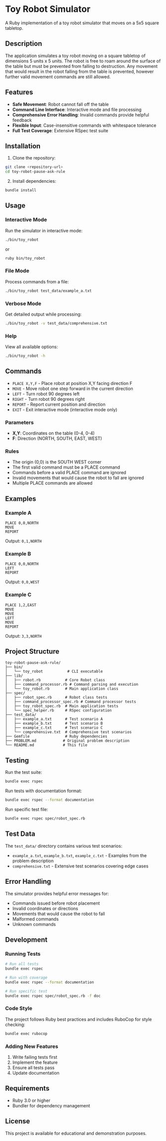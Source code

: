# Toy Robot Simulator

A Ruby implementation of a toy robot simulator that moves on a 5x5 square tabletop.

## Description

The application simulates a toy robot moving on a square tabletop of dimensions 5 units x 5 units. The robot is free to roam around the surface of the table but must be prevented from falling to destruction. Any movement that would result in the robot falling from the table is prevented, however further valid movement commands are still allowed.

## Features

- **Safe Movement**: Robot cannot fall off the table
- **Command Line Interface**: Interactive mode and file processing
- **Comprehensive Error Handling**: Invalid commands provide helpful feedback
- **Flexible Input**: Case-insensitive commands with whitespace tolerance
- **Full Test Coverage**: Extensive RSpec test suite

## Installation

1. Clone the repository:
```bash
git clone <repository-url>
cd toy-robot-pause-ask-rule
```

2. Install dependencies:
```bash
bundle install
```

## Usage

### Interactive Mode

Run the simulator in interactive mode:

```bash
./bin/toy_robot
```

or 

```bash
ruby bin/toy_robot
```

### File Mode

Process commands from a file:

```bash
./bin/toy_robot test_data/example_a.txt
```

### Verbose Mode

Get detailed output while processing:

```bash
./bin/toy_robot -v test_data/comprehensive.txt
```

### Help

View all available options:

```bash
./bin/toy_robot -h
```

## Commands

- `PLACE X,Y,F` - Place robot at position X,Y facing direction F
- `MOVE` - Move robot one step forward in the current direction
- `LEFT` - Turn robot 90 degrees left
- `RIGHT` - Turn robot 90 degrees right
- `REPORT` - Report current position and direction
- `EXIT` - Exit interactive mode (interactive mode only)

### Parameters

- **X,Y**: Coordinates on the table (0-4, 0-4)
- **F**: Direction (NORTH, SOUTH, EAST, WEST)

### Rules

- The origin (0,0) is the SOUTH WEST corner
- The first valid command must be a PLACE command
- Commands before a valid PLACE command are ignored
- Invalid movements that would cause the robot to fall are ignored
- Multiple PLACE commands are allowed

## Examples

### Example A
```
PLACE 0,0,NORTH
MOVE
REPORT
```
Output: `0,1,NORTH`

### Example B
```
PLACE 0,0,NORTH
LEFT
REPORT
```
Output: `0,0,WEST`

### Example C
```
PLACE 1,2,EAST
MOVE
MOVE
LEFT
MOVE
REPORT
```
Output: `3,3,NORTH`

## Project Structure

```
toy-robot-pause-ask-rule/
├── bin/
│   └── toy_robot           # CLI executable
├── lib/
│   ├── robot.rb           # Core Robot class
│   ├── command_processor.rb # Command parsing and execution
│   └── toy_robot.rb       # Main application class
├── spec/
│   ├── robot_spec.rb      # Robot class tests
│   ├── command_processor_spec.rb # Command processor tests
│   ├── toy_robot_spec.rb  # Main application tests
│   └── spec_helper.rb     # RSpec configuration
├── test_data/
│   ├── example_a.txt      # Test scenario A
│   ├── example_b.txt      # Test scenario B
│   ├── example_c.txt      # Test scenario C
│   └── comprehensive.txt  # Comprehensive test scenarios
├── Gemfile                # Ruby dependencies
├── PROBLEM.md            # Original problem description
└── README.md             # This file
```

## Testing

Run the test suite:

```bash
bundle exec rspec
```

Run tests with documentation format:

```bash
bundle exec rspec --format documentation
```

Run specific test file:

```bash
bundle exec rspec spec/robot_spec.rb
```

## Test Data

The `test_data/` directory contains various test scenarios:

- `example_a.txt`, `example_b.txt`, `example_c.txt` - Examples from the problem description
- `comprehensive.txt` - Extensive test scenarios covering edge cases

## Error Handling

The simulator provides helpful error messages for:

- Commands issued before robot placement
- Invalid coordinates or directions
- Movements that would cause the robot to fall
- Malformed commands
- Unknown commands

## Development

### Running Tests

```bash
# Run all tests
bundle exec rspec

# Run with coverage
bundle exec rspec --format documentation

# Run specific test
bundle exec rspec spec/robot_spec.rb -f doc
```

### Code Style

The project follows Ruby best practices and includes RuboCop for style checking:

```bash
bundle exec rubocop
```

### Adding New Features

1. Write failing tests first
2. Implement the feature
3. Ensure all tests pass
4. Update documentation

## Requirements

- Ruby 3.0 or higher
- Bundler for dependency management

## License

This project is available for educational and demonstration purposes.